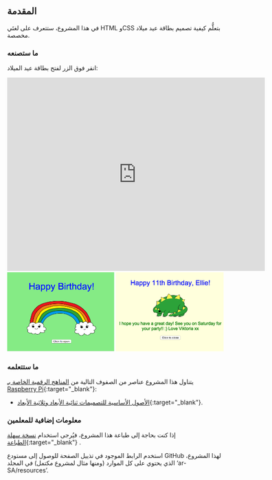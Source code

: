 ## المقدمة

في هذا المشروع، ستتعرف على لغتَي HTML وCSS بتعلُّم كيفية تصميم بطاقة عيد ميلاد مخصصة.

### ما ستصنعه

انقر فوق الزر لفتح بطاقة عيد الميلاد:

<div class="trinket">
  <iframe src="https://trinket.io/embed/html/e996dc0380?outputOnly=true&start=result" width="600" height="450" frameborder="0" marginwidth="0" marginheight="0" allowfullscreen>
  </iframe>
  <img src="images/birthday-final.png">
</div>

### ما ستتعلمه

يتناول هذا المشروع عناصر من الصفوف التالية من [المناهج الرقمية الخاصة بـ Raspberry Pi](http://rpf.io/curriculum){:target="_blank"}:

+ [الأصول الأساسية للتصميمات ثنائية الأبعاد وثلاثية الأبعاد](https://www.raspberrypi.org/curriculum/design/creator){:target="_blank"}.

### معلومات إضافية للمعلمين

إذا كنت بحاجة إلى طباعة هذا المشروع، فيُرجى استخدام [نسخة سهلة الطباعة](https://projects.raspberrypi.org/ar-SA/projects/happy-birthday/print){:target="_blank"} .

استخدم الرابط الموجود في تذييل الصفحة للوصول إلى مستودع GitHub لهذا المشروع، الذي يحتوي على كل الموارد (ومنها مثال لمشروع مكتمل) في المجلد ‘ar-SA/resources’.
